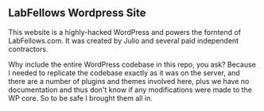## LabFellows Wordpress Site

This website is a highly-hacked WordPress and powers the forntend of LabFellows.com. It was created by Julio and several paid independent contractors.

Why include the entire WordPress codebase in this repo, you ask? Because I needed to replicate the codebase exactly as it was on the server, and there are a number of plugins and themes involved here, plus we have no documentation and thus don't know if any modifications were made to the WP core. So to be safe I brought them all in.
